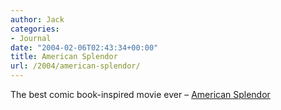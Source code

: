 ```yaml
---
author: Jack
categories:
- Journal
date: "2004-02-06T02:43:34+00:00"
title: American Splendor
url: /2004/american-splendor/
---
```


The best comic book-inspired movie ever &#8211; [American Splendor][1]

 [1]: http://www.imdb.com/title/tt0305206/